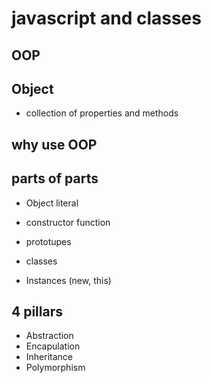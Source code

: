 # javascript and classes

## OOP

## Object 
- collection of properties and methods

## why use OOP

## parts of parts
- Object literal

- constructor function
- prototupes
- classes
- Instances (new, this)

## 4 pillars
- Abstraction
- Encapulation
- Inheritance
- Polymorphism